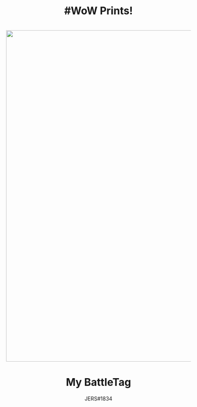 <div align="center">
<h1>#WoW Prints!</h1><br>
<img src="https://user-images.githubusercontent.com/96750685/150592915-88cd35f0-a68e-429f-a847-67bd67aa841c.png" width="900px" />
</div>

<div align="center">
<h1>My BattleTag</h1>
<span>JERS#1834</span>
</div>

